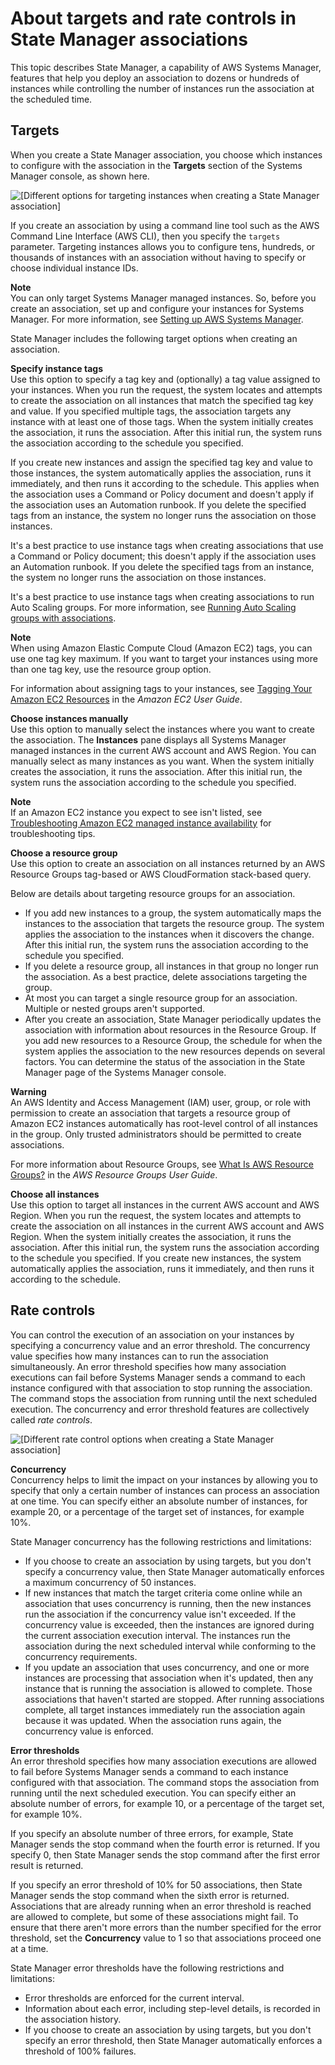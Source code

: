 # About targets and rate controls in State Manager associations<a name="systems-manager-state-manager-targets-and-rate-controls"></a>

This topic describes State Manager, a capability of AWS Systems Manager, features that help you deploy an association to dozens or hundreds of instances while controlling the number of instances run the association at the scheduled time\.

## Targets<a name="systems-manager-state-manager-targets-and-rate-controls-about-targets"></a>

When you create a State Manager association, you choose which instances to configure with the association in the **Targets** section of the Systems Manager console, as shown here\.

![\[Different options for targeting instances when creating a State Manager association\]](http://docs.aws.amazon.com/systems-manager/latest/userguide/images/state-manager-targets.png)

If you create an association by using a command line tool such as the AWS Command Line Interface \(AWS CLI\), then you specify the `targets` parameter\. Targeting instances allows you to configure tens, hundreds, or thousands of instances with an association without having to specify or choose individual instance IDs\. 

**Note**  
You can only target Systems Manager managed instances\. So, before you create an association, set up and configure your instances for Systems Manager\. For more information, see [Setting up AWS Systems Manager](systems-manager-setting-up.md)\. 

State Manager includes the following target options when creating an association\.

**Specify instance tags**  
Use this option to specify a tag key and \(optionally\) a tag value assigned to your instances\. When you run the request, the system locates and attempts to create the association on all instances that match the specified tag key and value\. If you specified multiple tags, the association targets any instance with at least one of those tags\. When the system initially creates the association, it runs the association\. After this initial run, the system runs the association according to the schedule you specified\.

If you create new instances and assign the specified tag key and value to those instances, the system automatically applies the association, runs it immediately, and then runs it according to the schedule\. This applies when the association uses a Command or Policy document and doesn't apply if the association uses an Automation runbook\. If you delete the specified tags from an instance, the system no longer runs the association on those instances\.

It's a best practice to use instance tags when creating associations that use a Command or Policy document; this doesn't apply if the association uses an Automation runbook\. If you delete the specified tags from an instance, the system no longer runs the association on those instances\.

It's a best practice to use instance tags when creating associations to run Auto Scaling groups\. For more information, see [Running Auto Scaling groups with associations](systems-manager-state-manager-asg.md)\.

**Note**  
When using Amazon Elastic Compute Cloud \(Amazon EC2\) tags, you can use one tag key maximum\. If you want to target your instances using more than one tag key, use the resource group option\.

For information about assigning tags to your instances, see [Tagging Your Amazon EC2 Resources](https://docs.aws.amazon.com/AWSEC2/latest/UserGuide/Using_Tags.html) in the *Amazon EC2 User Guide*\.

**Choose instances manually**  
Use this option to manually select the instances where you want to create the association\. The **Instances** pane displays all Systems Manager managed instances in the current AWS account and AWS Region\. You can manually select as many instances as you want\. When the system initially creates the association, it runs the association\. After this initial run, the system runs the association according to the schedule you specified\.

**Note**  
If an Amazon EC2 instance you expect to see isn't listed, see [Troubleshooting Amazon EC2 managed instance availability](troubleshooting-managed-instances.md) for troubleshooting tips\.

**Choose a resource group**  
Use this option to create an association on all instances returned by an AWS Resource Groups tag\-based or AWS CloudFormation stack\-based query\. 

Below are details about targeting resource groups for an association\.
+ If you add new instances to a group, the system automatically maps the instances to the association that targets the resource group\. The system applies the association to the instances when it discovers the change\. After this initial run, the system runs the association according to the schedule you specified\.
+ If you delete a resource group, all instances in that group no longer run the association\. As a best practice, delete associations targeting the group\.
+ At most you can target a single resource group for an association\. Multiple or nested groups aren't supported\.
+ After you create an association, State Manager periodically updates the association with information about resources in the Resource Group\. If you add new resources to a Resource Group, the schedule for when the system applies the association to the new resources depends on several factors\. You can determine the status of the association in the State Manager page of the Systems Manager console\.

**Warning**  
An AWS Identity and Access Management \(IAM\) user, group, or role with permission to create an association that targets a resource group of Amazon EC2 instances automatically has root\-level control of all instances in the group\. Only trusted administrators should be permitted to create associations\. 

For more information about Resource Groups, see [What Is AWS Resource Groups?](https://docs.aws.amazon.com/ARG/latest/userguide/) in the *AWS Resource Groups User Guide*\.

**Choose all instances**  
Use this option to target all instances in the current AWS account and AWS Region\. When you run the request, the system locates and attempts to create the association on all instances in the current AWS account and AWS Region\. When the system initially creates the association, it runs the association\. After this initial run, the system runs the association according to the schedule you specified\. If you create new instances, the system automatically applies the association, runs it immediately, and then runs it according to the schedule\.

## Rate controls<a name="systems-manager-state-manager-targets-and-rate-controls-about-controls"></a>

You can control the execution of an association on your instances by specifying a concurrency value and an error threshold\. The concurrency value specifies how many instances can to run the association simultaneously\. An error threshold specifies how many association executions can fail before Systems Manager sends a command to each instance configured with that association to stop running the association\. The command stops the association from running until the next scheduled execution\. The concurrency and error threshold features are collectively called *rate controls*\. 

![\[Different rate control options when creating a State Manager association\]](http://docs.aws.amazon.com/systems-manager/latest/userguide/images/state-manager-rate-controls.png)

**Concurrency**  
Concurrency helps to limit the impact on your instances by allowing you to specify that only a certain number of instances can process an association at one time\. You can specify either an absolute number of instances, for example 20, or a percentage of the target set of instances, for example 10%\.

State Manager concurrency has the following restrictions and limitations:
+ If you choose to create an association by using targets, but you don't specify a concurrency value, then State Manager automatically enforces a maximum concurrency of 50 instances\.
+ If new instances that match the target criteria come online while an association that uses concurrency is running, then the new instances run the association if the concurrency value isn't exceeded\. If the concurrency value is exceeded, then the instances are ignored during the current association execution interval\. The instances run the association during the next scheduled interval while conforming to the concurrency requirements\.
+ If you update an association that uses concurrency, and one or more instances are processing that association when it's updated, then any instance that is running the association is allowed to complete\. Those associations that haven't started are stopped\. After running associations complete, all target instances immediately run the association again because it was updated\. When the association runs again, the concurrency value is enforced\. 

**Error thresholds**  
An error threshold specifies how many association executions are allowed to fail before Systems Manager sends a command to each instance configured with that association\. The command stops the association from running until the next scheduled execution\. You can specify either an absolute number of errors, for example 10, or a percentage of the target set, for example 10%\.

If you specify an absolute number of three errors, for example, State Manager sends the stop command when the fourth error is returned\. If you specify 0, then State Manager sends the stop command after the first error result is returned\.

If you specify an error threshold of 10% for 50 associations, then State Manager sends the stop command when the sixth error is returned\. Associations that are already running when an error threshold is reached are allowed to complete, but some of these associations might fail\. To ensure that there aren't more errors than the number specified for the error threshold, set the **Concurrency** value to 1 so that associations proceed one at a time\. 

State Manager error thresholds have the following restrictions and limitations:
+ Error thresholds are enforced for the current interval\.
+ Information about each error, including step\-level details, is recorded in the association history\.
+ If you choose to create an association by using targets, but you don't specify an error threshold, then State Manager automatically enforces a threshold of 100% failures\.